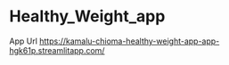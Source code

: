 # Healthy_Weight_app


App Url
https://kamalu-chioma-healthy-weight-app-app-hgk61p.streamlitapp.com/
